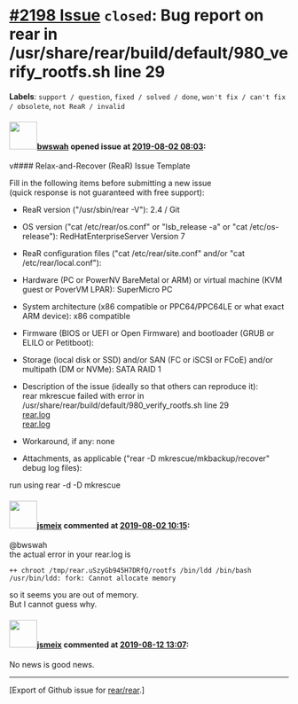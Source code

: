 [\#2198 Issue](https://github.com/rear/rear/issues/2198) `closed`: Bug report on rear in /usr/share/rear/build/default/980\_verify\_rootfs.sh line 29
=====================================================================================================================================================

**Labels**: `support / question`, `fixed / solved / done`,
`won't fix / can't fix / obsolete`, `not ReaR / invalid`

#### <img src="https://avatars.githubusercontent.com/u/53599899?v=4" width="50">[bwswah](https://github.com/bwswah) opened issue at [2019-08-02 08:03](https://github.com/rear/rear/issues/2198):

v\#\#\#\# Relax-and-Recover (ReaR) Issue Template

Fill in the following items before submitting a new issue  
(quick response is not guaranteed with free support):

-   ReaR version ("/usr/sbin/rear -V"): 2.4 / Git

-   OS version ("cat /etc/rear/os.conf" or "lsb\_release -a" or "cat
    /etc/os-release"): RedHatEnterpriseServer Version 7

-   ReaR configuration files ("cat /etc/rear/site.conf" and/or "cat
    /etc/rear/local.conf"):

-   Hardware (PC or PowerNV BareMetal or ARM) or virtual machine (KVM
    guest or PoverVM LPAR): SuperMicro PC

-   System architecture (x86 compatible or PPC64/PPC64LE or what exact
    ARM device): x86 compatible

-   Firmware (BIOS or UEFI or Open Firmware) and bootloader (GRUB or
    ELILO or Petitboot):

-   Storage (local disk or SSD) and/or SAN (FC or iSCSI or FCoE) and/or
    multipath (DM or NVMe): SATA RAID 1

-   Description of the issue (ideally so that others can reproduce
    it):  
    rear mkrescue failed with error in
    /usr/share/rear/build/default/980\_verify\_rootfs.sh line 29  
    [rear.log](https://github.com/rear/rear/files/3460200/rear.log)  
    [rear.log](https://github.com/rear/rear/files/3460204/rear.log)

-   Workaround, if any: none

-   Attachments, as applicable ("rear -D mkrescue/mkbackup/recover"
    debug log files):

run using rear -d -D mkrescue

#### <img src="https://avatars.githubusercontent.com/u/1788608?u=925fc54e2ce01551392622446ece427f51e2f0ce&v=4" width="50">[jsmeix](https://github.com/jsmeix) commented at [2019-08-02 10:15](https://github.com/rear/rear/issues/2198#issuecomment-517647230):

@bwswah  
the actual error in your rear.log is

    ++ chroot /tmp/rear.uSzyGb945H7DRfQ/rootfs /bin/ldd /bin/bash
    /usr/bin/ldd: fork: Cannot allocate memory

so it seems you are out of memory.  
But I cannot guess why.

#### <img src="https://avatars.githubusercontent.com/u/1788608?u=925fc54e2ce01551392622446ece427f51e2f0ce&v=4" width="50">[jsmeix](https://github.com/jsmeix) commented at [2019-08-12 13:07](https://github.com/rear/rear/issues/2198#issuecomment-520417456):

No news is good news.

------------------------------------------------------------------------

\[Export of Github issue for
[rear/rear](https://github.com/rear/rear).\]
